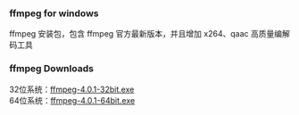 ### ffmpeg for windows

ffmpeg 安装包，包含 ffmpeg 官方最新版本，并且增加 x264、qaac 高质量编解码工具

### ffmpeg Downloads

32位系统：[ffmpeg-4.0.1-32bit.exe](https://github.com/typefo/ffmpeg/releases/download/4.0.1/ffmpeg-4.0.1-32bit.exe)  
64位系统：[ffmpeg-4.0.1-64bit.exe](https://github.com/typefo/ffmpeg/releases/download/4.0.1/ffmpeg-4.0.1-64bit.exe)